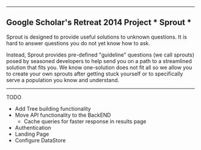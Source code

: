 ---------------------------------------------------------------
Google Scholar's Retreat 2014 Project * Sprout *
---------------------------------------------------------------

Sprout is designed to provide useful solutions to unknown questions. 
It is hard to answer questions you do not yet know how to ask.

Instead, Sprout provides pre-defined "guideline" questions (we call sprouts) posed by seasoned developers to help send you on a path to a streamlined solution that fits you. We know one-solution does not fit all so we allow you to create your own sprouts after getting stuck yourself or to specifically serve a population you know and understand. 

---------------------------------------------------------------

TODO
* Add Tree building functionality
* Move API functionality to the BackEND
	+ Cache queries for faster response in results page
* Authentication
* Landing Page
* Configure DataStore